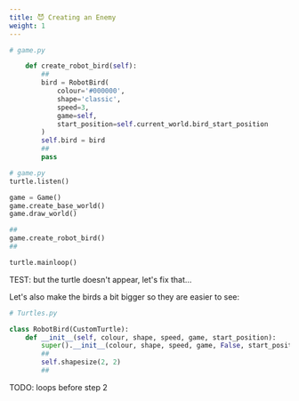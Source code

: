 ```yaml
---
title: 😈 Creating an Enemy
weight: 1
---
```


```python
# game.py

    def create_robot_bird(self):
        ##
        bird = RobotBird(
            colour='#000000',
            shape='classic',
            speed=3,
            game=self,
            start_position=self.current_world.bird_start_position
        )
        self.bird = bird
        ##
        pass
```

```python
# game.py
turtle.listen()

game = Game()
game.create_base_world()
game.draw_world()

##
game.create_robot_bird()
##

turtle.mainloop()
```

TEST: but the turtle doesn't appear, let's fix that...

Let's also make the birds a bit bigger so they are easier to see:

```python
# Turtles.py

class RobotBird(CustomTurtle):
    def __init__(self, colour, shape, speed, game, start_position):
        super().__init__(colour, shape, speed, game, False, start_position)
        ##
        self.shapesize(2, 2)
        ##

```

TODO: loops before step 2
